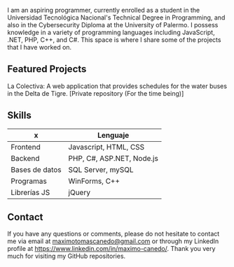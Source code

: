 I am an aspiring programmer, currently enrolled as a student in the Universidad Tecnológica Nacional's Technical Degree in Programming, and also in the Cybersecurity Diploma at the University of Palermo.
I possess knowledge in a variety of programming languages including JavaScript, .NET, PHP, C++, and C#. This space is where I share some of the projects that I have worked on.
## Featured Projects
La Colectiva: A web application that provides schedules for the water buses in the Delta de Tigre. [Private repository (For the time being)]
## Skills
| x                | Lenguaje                     |
|------------------|------------------------------|
| Frontend         | Javascript, HTML, CSS        |
| Backend          | PHP, C#, ASP.NET, Node.js    |
| Bases de datos   | SQL Server, mySQL            |
| Programas        | WinForms, C++                |
| Librerías JS     | jQuery                       |
## Contact
If you have any questions or comments, please do not hesitate to contact me via email at maximotomascanedo@gmail.com or through my LinkedIn profile at https://www.linkedin.com/in/maximo-canedo/. Thank you very much for visiting my GitHub repositories.
